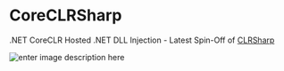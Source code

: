 # CoreCLRSharp
 .NET CoreCLR Hosted .NET DLL Injection - Latest Spin-Off of [CLRSharp](https://github.com/ZeroLP/CLRSharp)

![enter image description here](https://i.imgur.com/HOJUXWW.png)
